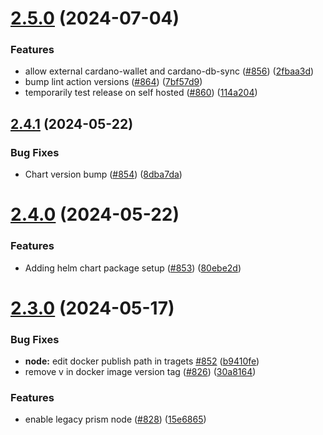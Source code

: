 # [2.5.0](https://github.com/input-output-hk/atala-prism/compare/v2.4.1...v2.5.0) (2024-07-04)


### Features

* allow external cardano-wallet and cardano-db-sync ([#856](https://github.com/input-output-hk/atala-prism/issues/856)) ([2fbaa3d](https://github.com/input-output-hk/atala-prism/commit/2fbaa3d133318bfe80107e5104b0630bcf750bb5))
* bump lint action versions ([#864](https://github.com/input-output-hk/atala-prism/issues/864)) ([7bf57d9](https://github.com/input-output-hk/atala-prism/commit/7bf57d990ba8e321b75a3e1997e8280fa626ba1c))
* temporarily test release on self hosted ([#860](https://github.com/input-output-hk/atala-prism/issues/860)) ([114a204](https://github.com/input-output-hk/atala-prism/commit/114a2043d9d5a6bfbbbeb8fe4c826e8cd431f503))

## [2.4.1](https://github.com/input-output-hk/atala-prism/compare/v2.4.0...v2.4.1) (2024-05-22)


### Bug Fixes

* Chart version bump ([#854](https://github.com/input-output-hk/atala-prism/issues/854)) ([8dba7da](https://github.com/input-output-hk/atala-prism/commit/8dba7da9f379df6dacc27a26bd5eb66e35d3c359))

# [2.4.0](https://github.com/input-output-hk/atala-prism/compare/v2.3.0...v2.4.0) (2024-05-22)


### Features

* Adding helm chart package setup ([#853](https://github.com/input-output-hk/atala-prism/issues/853)) ([80ebe2d](https://github.com/input-output-hk/atala-prism/commit/80ebe2d55ba24c56103bd8a6b5e0af1b8788fafa))

# [2.3.0](https://github.com/input-output-hk/atala-prism/compare/v2.2.1...v2.3.0) (2024-05-17)


### Bug Fixes

* **node:** edit docker publish path in tragets [#852](https://github.com/input-output-hk/atala-prism/issues/852) ([b9410fe](https://github.com/input-output-hk/atala-prism/commit/b9410fe7c7944b4131cc0ab39bfbae48cc7f298a))
* remove v in docker image version tag ([#826](https://github.com/input-output-hk/atala-prism/issues/826)) ([30a8164](https://github.com/input-output-hk/atala-prism/commit/30a81645fcea9623053d3a72286596dbf45325a0))


### Features

* enable legacy prism node ([#828](https://github.com/input-output-hk/atala-prism/issues/828)) ([15e6865](https://github.com/input-output-hk/atala-prism/commit/15e68657b5779b3d53812051adac2908f4a791c1))
